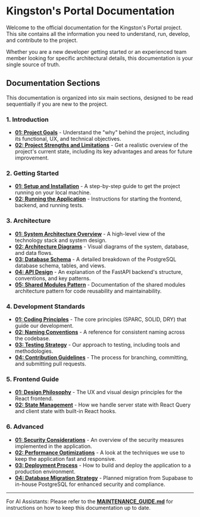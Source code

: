 # Kingston's Portal Documentation

Welcome to the official documentation for the Kingston's Portal project. This site contains all the information you need to understand, run, develop, and contribute to the project.

Whether you are a new developer getting started or an experienced team member looking for specific architectural details, this documentation is your single source of truth.

## Documentation Sections

This documentation is organized into six main sections, designed to be read sequentially if you are new to the project.

### 1. Introduction
*   [**01: Project Goals**](./1_introduction/01_project_goals.md) - Understand the "why" behind the project, including its functional, UX, and technical objectives.
*   [**02: Project Strengths and Limitations**](./1_introduction/02_project_strengths_and_limitations.md) - Get a realistic overview of the project's current state, including its key advantages and areas for future improvement.

### 2. Getting Started
*   [**01: Setup and Installation**](./2_getting_started/01_setup_and_installation.md) - A step-by-step guide to get the project running on your local machine.
*   [**02: Running the Application**](./2_getting_started/02_running_the_application.md) - Instructions for starting the frontend, backend, and running tests.

### 3. Architecture
*   [**01: System Architecture Overview**](./3_architecture/01_system_architecture_overview.md) - A high-level view of the technology stack and system design.
*   [**02: Architecture Diagrams**](./3_architecture/02_architecture_diagrams.md) - Visual diagrams of the system, database, and data flows.
*   [**03: Database Schema**](./3_architecture/03_database_schema.md) - A detailed breakdown of the PostgreSQL database schema, tables, and views.
*   [**04: API Design**](./3_architecture/04_api_design.md) - An explanation of the FastAPI backend's structure, conventions, and key patterns.
*   [**05: Shared Modules Pattern**](./3_architecture/05_shared_modules_pattern.md) - Documentation of the shared modules architecture pattern for code reusability and maintainability.

### 4. Development Standards
*   [**01: Coding Principles**](./4_development_standards/01_coding_principles.md) - The core principles (SPARC, SOLID, DRY) that guide our development.
*   [**02: Naming Conventions**](./4_development_standards/02_naming_conventions.md) - A reference for consistent naming across the codebase.
*   [**03: Testing Strategy**](./4_development_standards/03_testing_strategy.md) - Our approach to testing, including tools and methodologies.
*   [**04: Contribution Guidelines**](./4_development_standards/04_contribution_guidelines.md) - The process for branching, committing, and submitting pull requests.

### 5. Frontend Guide
*   [**01: Design Philosophy**](./5_frontend_guide/01_design_philosophy.md) - The UX and visual design principles for the React frontend.
*   [**02: State Management**](./5_frontend_guide/02_state_management.md) - How we handle server state with React Query and client state with built-in React hooks.

### 6. Advanced
*   [**01: Security Considerations**](./6_advanced/01_security_considerations.md) - An overview of the security measures implemented in the application.
*   [**02: Performance Optimizations**](./6_advanced/02_performance_optimizations.md) - A look at the techniques we use to keep the application fast and responsive.
*   [**03: Deployment Process**](./6_advanced/03_deployment_process.md) - How to build and deploy the application to a production environment.
*   [**04: Database Migration Strategy**](./6_advanced/04_database_migration_strategy.md) - Planned migration from Supabase to in-house PostgreSQL for enhanced security and compliance.
---
For AI Assistants: Please refer to the [**MAINTENANCE_GUIDE.md**](./MAINTENANCE_GUIDE.md) for instructions on how to keep this documentation up to date. 